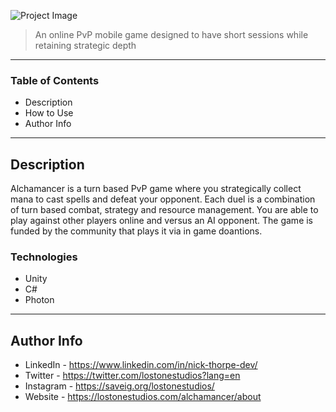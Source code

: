 ![Project Image](https://lostonestudios.com/images/logo.png)

> An online PvP mobile game designed to have short sessions while retaining strategic depth

---

### Table of Contents

- Description
- How to Use
- Author Info

---

## Description

Alchamancer is a turn based PvP game where you strategically collect mana to cast spells and defeat your opponent. Each duel is a combination of turn based combat, strategy and resource management. You are able to play against other players online and versus an AI opponent. The game is funded by the community that plays it via in game doantions.

### Technologies

- Unity
- C#
- Photon

---

## Author Info

- LinkedIn - https://www.linkedin.com/in/nick-thorpe-dev/
- Twitter - https://twitter.com/lostonestudios?lang=en
- Instagram - https://saveig.org/lostonestudios/
- Website - https://lostonestudios.com/alchamancer/about
